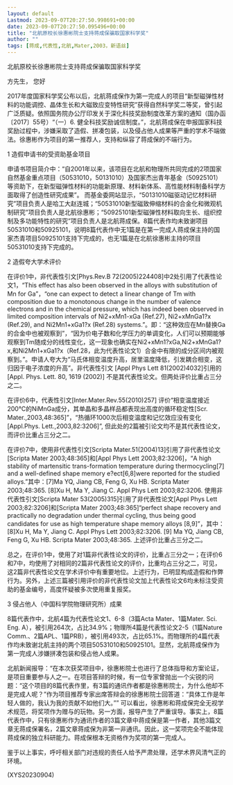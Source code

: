 ```yaml
---
layout: default
Lastmod: 2023-09-07T20:27:50.998691+00:00
date: 2023-09-07T20:27:50.095496+00:00
title: "北航原校长徐惠彬院士支持蒋成保骗取国家科学奖"
author: ""
tags: [蒋成,代表性,北航,Mater,2003，新语丝]
---
```


北航原校长徐惠彬院士支持蒋成保骗取国家科学奖

方先生， 您好

2017年度国家科学奖公布以后，北航蒋成保作为第一完成人的项目“新型磁弹性材料的功能调控、晶体生长和大磁致应变特性研究”获得自然科学奖二等奖，曾引起广泛质疑。依照国务院办公厅印发关于深化科技奖励制度改革方案的通知（国办函〔2017〕55号）“（一）6. 健全科技奖励诚信制度。”，北航蒋成保在申报国家科技奖励过程中，涉嫌采取了造假、拼凑包装，以及侵占他人成果等严重的学术不端做法。徐惠彬作为项目的第一推荐人，支持和纵容了蒋成保的不端行为。

1 造假申请书的受资助基金项目

申请书项目简介中：“自2001年以来，该项目在北航和物理所共同完成的2项国家自然基金重点项目（50531010，50131010）及国家杰出青年基金（50925101）等资助下，在新型磁弹性材料的功能新原理、材料新体系、高性能材料制备科学方面取得了创造性研究成果”。 而基金委网站显示，“50131010磁驱动记忆材料研究”项目负责人是哈工大赵连城；“50531010新型磁致伸缩材料的合金化和微观机制研究”项目负责人是北航徐惠彬；“50925101新型磁弹性材料取向生长、组织控制及多功能特性的研究”项目负责人是北航蒋成保。8篇代表作均未致谢项目50531010和50925101，说明8篇代表作中无1篇是在第一完成人蒋成保主持的国家杰青项目50925101支持下完成的，也无1篇是在北航徐惠彬主持的项目50531010支持下完成的。

2 造假夸大学术评价

在评价1中，非代表性引文[Phys.Rev.B 72(2005)224408]中2处引用了代表性论文1，“This effect has also been observed in the alloys with substitution of Mn for Ga”，“one can expect to detect a linear change of Tm with composition due to a monotonous change in the number of valence electrons and in the chemical pressure, which has indeed been observed in limited composition intervals of Ni2+xMn1-xGa (Ref.27), Ni2+xMnGa1?x (Ref.29), and Ni2Mn1+xGa1?x (Ref.28) systems.”。即：“这种效应在Mn替换Ga的合金中也被观察到”，“因为价电子数和化学压力的单调变化，人们可以预期能够观察到Tm随成分的线性变化，这一现象也确实在Ni2+xMn1?xGa,Ni2+xMnGa1?x,和Ni2Mn1+xGa1?x（Ref.28，此为代表性论文1）合金中有限的成分区间内被观察到。”。申请人夸大为“马氏体相变温度升高，居里温度降低，引发耦合相变，这归因于电子浓度的升高”。非代表性引文 [Appl Phys Lett 81(2002)4032]引用的 [Appl. Phys. Lett. 80, 1619 (2002)] 不是其代表性论文。但两处评价比重占三分之二。

在评价6中，代表性引文[Inter.Mater.Rev.55(2010)257] 评价“相变温度接近200℃的NiMnGa成分，其单晶和多晶样品都表现出高度的循环稳定性[Scr. Mater.,2003,48:365]”，“热循环1000次后相变温度和记忆效应没有变化[Appl.Phys. Lett.,2003,82:3206]”, 但此处的2篇被引论文均不是其代表性论文，而评价比重占三分之二。

在评价7中，使用非代表性引文[Scripta Mater.51(2004)13]引用了非代表性论文[Scripta Mater 2003;48:365]和[Appl Phys Lett 2003;82:3206]，“A high stability of martensitic trans-formation temperature during thermocycling[7] and a well-defined shape memory e?ect[6,8]were reported for the studied alloys.”其中：[7]Ma YQ, Jiang CB, Feng G, Xu HB. Scripta Mater 2003;48:365. [8]Xu H, Ma Y, Jiang C. Appl Phys Lett 2003;82:3206. 使用非代表性引文[Scripta Mater 53(2005)315]引用了非代表性论文[Appl Phys Lett 2003;82:3206]和[Scripta Mater 2003;48:365]“perfect shape recovery and practically no degradation under thermal cycling, thus being good candidates for use as high temperature shape memory alloys [8,9]”，其中：[8]Xu H, Ma Y, Jiang C. Appl Phys Lett 2003;82:3206. [9] Ma YQ, Jiang CB, Feng G, Xu HB. Scripta Mater 2003;48:365. 上述评价比重占三分之二。

总之，在评价1中，使用了对1篇非代表性论文的评价，比重占三分之一；在评价6和7中，均使用了对相同的2篇非代表性论文的评价，比重均占三分之二，可见，这2篇非代表性论文在学术评价中有重要地位。上述行为，已明显构成造假和作弊行为。另外，上述三篇被引用评价的非代表性论文加上代表性论文6均未标注受资助的基金编号，高度怀疑被多次使用重复报奖。

3 侵占他人（中国科学院物理研究所）成果

8篇代表作中，北航4篇为代表性论文1、6-8（3篇Acta Mater、1篇Mater. Sci. Eng. A），被引用264次，占比34.9%；物理所4篇是代表性论文2-5（1篇Nature Comm.、2篇APL、1篇PRB），被引用493次，占比65.1%。而物理所的4篇代表作均未致谢北航主持的两个项目50531010和50925101。显然，北航蒋成保作为第一完成人涉嫌拼凑包装和侵占他人成果。

北航新闻报导：“在本次获奖项目中，徐惠彬院士也进行了总体指导和方案论证，是项目重要参与人之一。在项目答辩的时候，有一位专家曾抛出一个尖锐的问题：“这个项目的8篇代表作里，有3篇的通讯作者都是徐惠彬院士，为什么他却不是完成人呢？”作为项目推荐专家出席答辩会的徐惠彬院士回答道：“具体工作是年轻人做的，我认为我的贡献不如他们大。”” 可以看出，徐惠彬和蒋成保完全无视学术规范，将奖项作为赠与的玩物。另一方面，报导产生了严重误导。事实上，8篇代表作中，只有徐惠彬作为通讯作者的3篇文章中蒋成保是第一作者，其他3篇文章无蒋成保署名，2篇文章蒋成保为非第一非通讯。因此，这一奖项完全不能体现蒋成保的独立科研能力。蒋成保根本无资格作为奖项的第一完成人。

鉴于以上事实，呼吁相关部门对违规的责任人给予严肃处理，还学术界风清气正的环境。

(XYS20230904)

